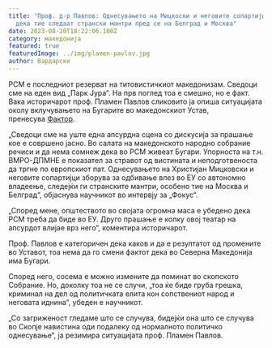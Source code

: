 ```yaml
---
title: "Проф. д-р Павлов: Однесувањето на Мицкоски и неговите сопартијци зборува
  дека тие следаат странски мантри пред се на Белград и Москва"
date: 2023-08-20T18:22:06.100Z
category: македонија
featured: true
featuredImage: ../img/plamen-pavlov.jpg
author: Вардарски
---
```

<!--StartFragment-->

РСМ е последниот резерват на титовистичкиот македонизам. Сведоци сме на еден вид „Парк Јура“. На прв поглед тоа е смешно, но е факт. Вака историчарот проф. Пламен Павлов сликовито ја опиша ситуацијата околу вклучувањето на Бугарите во македонскиот Устав, пренесува [Фактор](https://faktor.bg/bg/articles/prof-pavlov-1).

„Сведоци сме на уште една апсурдна сцена со дискусија за прашање кое е совршено јасно. Во салата на македонското народно собрание речиси и да нема сомнеж дека во РСМ живеат Бугари. Упорноста на т.н. ВМРО-ДПМНЕ е показател за стравот од вистината и неподготвеноста да тргне по европскиот пат. Однесувањето на Христијан Мицковски и неговите сопартијци зборува за одбивање влез во ЕУ со автономно владеење, следејќи ги странските мантри, особено тие на Москва и Белград“, објаснува научникот во интервју за „Фокус“.

„Според мене, општеството во својата огромна маса е убедено дека РСМ треба да биде во ЕУ. Друго прашање е колку овој театар на апсурдот влијае врз него“, коментира историчарот.

Проф. Павлов е категоричен дека каков и да е резултатот од промените во Уставот, тоа нема да го смени фактот дека во Северна Македонија има Бугари.

Според него, сосема е можно измените да поминат во скопското Собрание. Но, доколку тоа не се случи, „тоа ќе биде груба грешка, криминал на дел од политичката елита кон сопствениот народ и неговата иднина“, убеден е научникот.

„Со загриженост гледаме што се случува, бидејќи она што се случува во Скопје навистина оди подалеку од нормалното политичко однесување“, ја резимира ситуацијата проф. Пламен Павлов.

<!--EndFragment-->